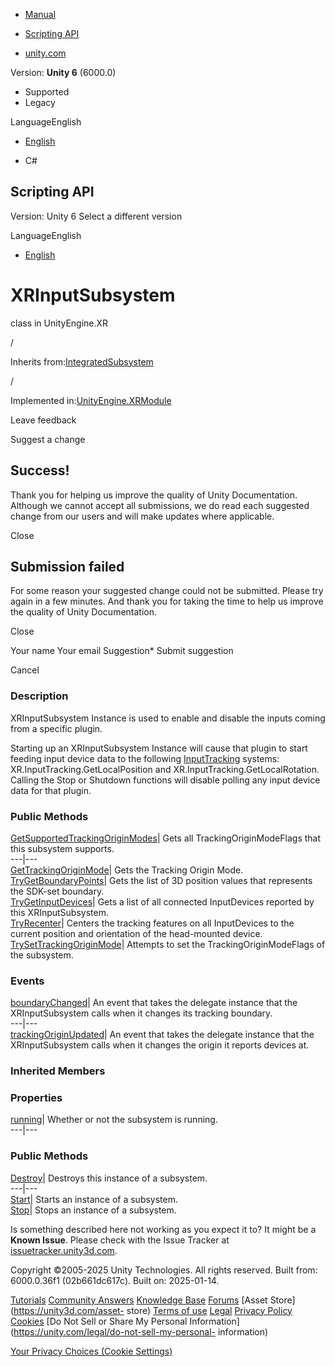 [ ]()

  * [Manual](../Manual/index.html)
  * [Scripting API](../ScriptReference/index.html)

  * [unity.com](https://unity.com/)

Version: **Unity 6** (6000.0)

  * Supported
  * Legacy

LanguageEnglish

  * [English]()

  * C#

[ ](https://docs.unity3d.com)

## Scripting API

Version: Unity 6 Select a different version

LanguageEnglish

  * [English]()

# XRInputSubsystem

class in UnityEngine.XR

/

Inherits from:[IntegratedSubsystem](IntegratedSubsystem.html)

/

Implemented in:[UnityEngine.XRModule](UnityEngine.XRModule.html)

Leave feedback

Suggest a change

## Success!

Thank you for helping us improve the quality of Unity Documentation. Although
we cannot accept all submissions, we do read each suggested change from our
users and will make updates where applicable.

Close

## Submission failed

For some reason your suggested change could not be submitted. Please <a>try
again</a> in a few minutes. And thank you for taking the time to help us
improve the quality of Unity Documentation.

Close

Your name Your email Suggestion* Submit suggestion

Cancel

[ ]()

### Description

XRInputSubsystem Instance is used to enable and disable the inputs coming from
a specific plugin.

Starting up an XRInputSubsystem Instance will cause that plugin to start
feeding input device data to the following
[InputTracking](XR.InputTracking.html) systems:
XR.InputTracking.GetLocalPosition and XR.InputTracking.GetLocalRotation.
Calling the Stop or Shutdown functions will disable polling any input device
data for that plugin.

### Public Methods

[GetSupportedTrackingOriginModes](XR.XRInputSubsystem.GetSupportedTrackingOriginModes.html)|
Gets all TrackingOriginModeFlags that this subsystem supports.  
---|---  
[GetTrackingOriginMode](XR.XRInputSubsystem.GetTrackingOriginMode.html)| Gets
the Tracking Origin Mode.  
[TryGetBoundaryPoints](XR.XRInputSubsystem.TryGetBoundaryPoints.html)| Gets
the list of 3D position values that represents the SDK-set boundary.  
[TryGetInputDevices](XR.XRInputSubsystem.TryGetInputDevices.html)| Gets a list
of all connected InputDevices reported by this XRInputSubsystem.  
[TryRecenter](XR.XRInputSubsystem.TryRecenter.html)| Centers the tracking
features on all InputDevices to the current position and orientation of the
head-mounted device.  
[TrySetTrackingOriginMode](XR.XRInputSubsystem.TrySetTrackingOriginMode.html)|
Attempts to set the TrackingOriginModeFlags of the subsystem.  
  
### Events

[boundaryChanged](XR.XRInputSubsystem-boundaryChanged.html)| An event that
takes the delegate instance that the XRInputSubsystem calls when it changes
its tracking boundary.  
---|---  
[trackingOriginUpdated](XR.XRInputSubsystem-trackingOriginUpdated.html)| An
event that takes the delegate instance that the XRInputSubsystem calls when it
changes the origin it reports devices at.  
  
### Inherited Members

### Properties

[running](IntegratedSubsystem-running.html)| Whether or not the subsystem is
running.  
---|---  
  
### Public Methods

[Destroy](IntegratedSubsystem.Destroy.html)| Destroys this instance of a
subsystem.  
---|---  
[Start](IntegratedSubsystem.Start.html)| Starts an instance of a subsystem.  
[Stop](IntegratedSubsystem.Stop.html)| Stops an instance of a subsystem.  
  
Is something described here not working as you expect it to? It might be a
**Known Issue**. Please check with the Issue Tracker at
[issuetracker.unity3d.com](https://issuetracker.unity3d.com).

Copyright ©2005-2025 Unity Technologies. All rights reserved. Built from:
6000.0.36f1 (02b661dc617c). Built on: 2025-01-14.

[Tutorials](https://unity3d.com/learn) [Community
Answers](https://answers.unity3d.com) [Knowledge
Base](https://support.unity3d.com/hc/en-us)
[Forums](https://forum.unity3d.com) [Asset Store](https://unity3d.com/asset-
store) [Terms of use](https://docs.unity3d.com/Manual/TermsOfUse.html)
[Legal](https://unity.com/legal) [Privacy
Policy](https://unity.com/legal/privacy-policy)
[Cookies](https://unity.com/legal/cookie-policy) [Do Not Sell or Share My
Personal Information](https://unity.com/legal/do-not-sell-my-personal-
information)

[Your Privacy Choices (Cookie Settings)](javascript:void\(0\);)

